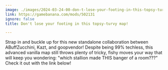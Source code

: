 ```yaml
---
image: ./images/2024-03-24-00-don-t-lose-your-footing-in-this-topsy-turvy-map-.jpg
link: https://gamebanana.com/mods/502131
ignore: false
title: Don't lose your footing in this topsy-turvy map!

---
```


Strap in and buckle up for this new standalone collaboration between ABuffZucchini, Kazt, and goopvendor! Despite being 99% techless, this advanced vanilla map still throws plenty of tricky, fishy moves your way that will keep you wondering: "which stallion made THIS banger of a room???" Check it out with the link below!